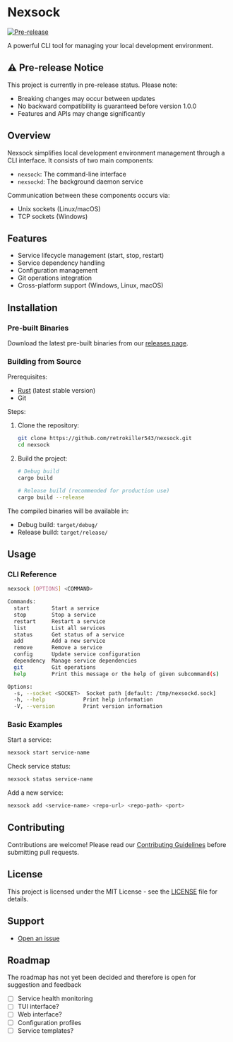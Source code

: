# Nexsock

[![Pre-release](https://img.shields.io/badge/status-pre--release-orange)]()

A powerful CLI tool for managing your local development environment.

## ⚠️ Pre-release Notice

This project is currently in pre-release status. Please note:
- Breaking changes may occur between updates
- No backward compatibility is guaranteed before version 1.0.0
- Features and APIs may change significantly

## Overview

Nexsock simplifies local development environment management through a CLI interface. It consists of two main components:
- `nexsock`: The command-line interface
- `nexsockd`: The background daemon service

Communication between these components occurs via:
- Unix sockets (Linux/macOS)
- TCP sockets (Windows)

## Features

- Service lifecycle management (start, stop, restart)
- Service dependency handling
- Configuration management
- Git operations integration
- Cross-platform support (Windows, Linux, macOS)

## Installation

### Pre-built Binaries

Download the latest pre-built binaries from our [releases page](https://github.com/retrokiller543/nexsock/releases).

### Building from Source

Prerequisites:
- [Rust](https://www.rust-lang.org/) (latest stable version)
- Git

Steps:

1. Clone the repository:
   ```bash
   git clone https://github.com/retrokiller543/nexsock.git
   cd nexsock
   ```

2. Build the project:
   ```bash
   # Debug build
   cargo build

   # Release build (recommended for production use)
   cargo build --release
   ```

The compiled binaries will be available in:
- Debug build: `target/debug/`
- Release build: `target/release/`

## Usage

### CLI Reference

```bash
nexsock [OPTIONS] <COMMAND>

Commands:
  start       Start a service
  stop        Stop a service
  restart     Restart a service
  list        List all services
  status      Get status of a service
  add         Add a new service
  remove      Remove a service
  config      Update service configuration
  dependency  Manage service dependencies
  git         Git operations
  help        Print this message or the help of given subcommand(s)

Options:
  -s, --socket <SOCKET>  Socket path [default: /tmp/nexsockd.sock]
  -h, --help            Print help information
  -V, --version         Print version information
```

### Basic Examples

Start a service:
```bash
nexsock start service-name
```

Check service status:
```bash
nexsock status service-name
```

Add a new service:
```bash
nexsock add <service-name> <repo-url> <repo-path> <port>
```

## Contributing

Contributions are welcome! Please read our [Contributing Guidelines](CONTRIBUTING.md) before submitting pull requests.

## License

This project is licensed under the MIT License - see the [LICENSE](LICENSE) file for details.

## Support

- [Open an issue](https://github.com/retrokiller543/nexsock/issues)

## Roadmap

The roadmap has not yet been decided and therefore is open for suggestion and feedback

- [ ] Service health monitoring
- [ ] TUI interface?
- [ ] Web interface?
- [ ] Configuration profiles
- [ ] Service templates?